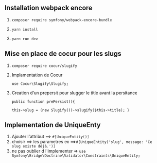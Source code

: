 ## Installation webpack encore

1.  `composer require symfony/webpack-encore-bundle`

2.  `yarn install`

3.  `yarn run dev`

## Mise en place de cocur pour les slugs

1. `composer require cocur/slugify`

2. Implamentation de Cocur

   `use Cocur\Slugify\Slugify;`

3. Creation d'un prepersit pour slugger le title avant la persitance

   `public function prePersist(){ `

   `this->slug = (new Slugify())->slugify($this->title); } `

## Implementation de UniqueEnty

1. Ajouter l'attribut ==> `#[UniqueEntity()]`
2. choisir ==> les parametres ex ==>`#[UniqueEntity('slug', message: 'Ce slug existe déjà.')]`
3. ne pas oublier d l'implementer => `use Symfony\Bridge\Doctrine\Validator\Constraints\UniqueEntity;`
